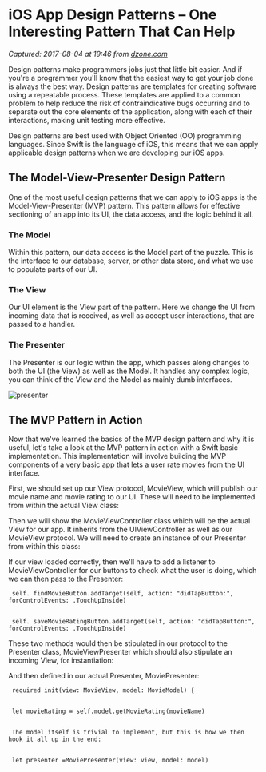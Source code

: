 # iOS App Design Patterns – One Interesting Pattern That Can Help

_Captured: 2017-08-04 at 19:46 from [dzone.com](https://dzone.com/articles/ios-app-design-patterns-one-interesting-pattern-th?edition=313393&utm_source=Daily%20Digest&utm_medium=email&utm_campaign=Daily%20Digest%202017-08-04)_

Design patterns make programmers jobs just that little bit easier. And if you're a programmer you'll know that the easiest way to get your job done is always the best way. Design patterns are templates for creating software using a repeatable process. These templates are applied to a common problem to help reduce the risk of contraindicative bugs occurring and to separate out the core elements of the application, along with each of their interactions, making unit testing more effective.

Design patterns are best used with Object Oriented (OO) programming languages. Since Swift is the language of iOS, this means that we can apply applicable design patterns when we are developing our iOS apps.

## **The Model-View-Presenter Design Pattern**

One of the most useful design patterns that we can apply to iOS apps is the Model-View-Presenter (MVP) pattern. This pattern allows for effective sectioning of an app into its UI, the data access, and the logic behind it all.

### **The Model**

Within this pattern, our data access is the Model part of the puzzle. This is the interface to our database, server, or other data store, and what we use to populate parts of our UI.

### **The View**

Our UI element is the View part of the pattern. Here we change the UI from incoming data that is received, as well as accept user interactions, that are passed to a handler.

### **The Presenter**

The Presenter is our logic within the app, which passes along changes to both the UI (the View) as well as the Model. It handles any complex logic, you can think of the View and the Model as mainly dumb interfaces.

![presenter](https://d1xzrcop0305fv.cloudfront.net/wp-content/uploads/2017/02/14093741/presenter.png)

## **The MVP Pattern in Action**

Now that we've learned the basics of the MVP design pattern and why it is useful, let's take a look at the MVP pattern in action with a Swift basic implementation. This implementation will involve building the MVP components of a very basic app that lets a user rate movies from the UI interface.

First, we should set up our View protocol, MovieView, which will publish our movie name and movie rating to our UI. These will need to be implemented from within the actual View class:

Then we will show the MovieViewController class which will be the actual View for our app. It inherits from the UIViewController as well as our MovieView protocol. We will need to create an instance of our Presenter from within this class:

If our view loaded correctly, then we'll have to add a listener to MovieViewController for our buttons to check what the user is doing, which we can then pass to the Presenter:
    
    
     self. findMovieButton.addTarget(self, action: "didTapButton:", forControlEvents: .TouchUpInside)
    
    
     self. saveMovieRatingButton.addTarget(self, action: "didTapButton:", forControlEvents: .TouchUpInside)

These two methods would then be stipulated in our protocol to the Presenter class, MovieViewPresenter which should also stipulate an incoming View, for instantiation:

And then defined in our actual Presenter, MoviePresenter:
    
    
     required init(view: MovieView, model: MovieModel) {
    
    
     let movieRating = self.model.getMovieRating(movieName)
    
    
     The model itself is trivial to implement, but this is how we then hook it all up in the end:
    
    
     let presenter =MoviePresenter(view: view, model: model)
